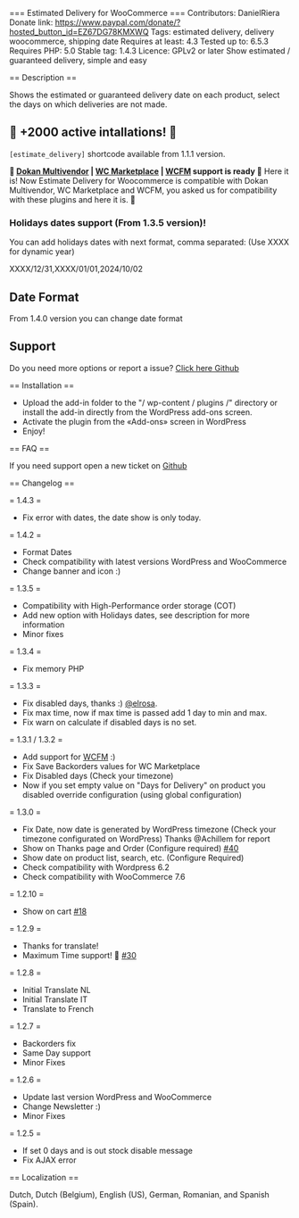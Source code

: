 === Estimated Delivery for WooCommerce ===
Contributors: DanielRiera
Donate link: https://www.paypal.com/donate/?hosted_button_id=EZ67DG78KMXWQ
Tags: estimated delivery, delivery woocommerce, shipping date
Requires at least: 4.3
Tested up to: 6.5.3
Requires PHP: 5.0
Stable tag: 1.4.3
Licence: GPLv2 or later
Show estimated / guaranteed delivery, simple and easy
 
== Description ==

Shows the estimated or guaranteed delivery date on each product, select the days on which deliveries are not made.

## 🎉 +2000 active intallations! 🎉

`[estimate_delivery]` shortcode available from 1.1.1 version.

**🎉 [Dokan Multivendor](https://wedevs.com/dokan?utm_source=estimated-delivery-for-woocommerce) | [WC Marketplace](https://multivendorx.com?utm_source=estimated-delivery-for-woocommerce) | [WCFM](https://wclovers.com?utm_source=estimated-delivery-for-woocommerce) support is ready 🎉**
Here it is! Now Estimate Delivery for Woocommerce is compatible with Dokan Multivendor, WC Marketplace and WCFM, you asked us for compatibility with these plugins and here it is. 🤪

### Holidays dates support (From 1.3.5 version)!

You can add holidays dates with next format, comma separated:
(Use XXXX for dynamic year)

XXXX/12/31,XXXX/01/01,2024/10/02

## Date Format
From 1.4.0 version you can change date format

## Support

Do you need more options or report a issue?
[Click here Github](https://github.com/DanielRiera/estimated-delivery-woocommerce/issues)

== Installation ==

* Upload the add-in folder to the "/ wp-content / plugins /" directory or install the add-in directly from the WordPress add-ons screen.
* Activate the plugin from the «Add-ons» screen in WordPress
* Enjoy!
 
== FAQ ==

If you need support open a new ticket on [Github](https://github.com/DanielRiera/estimated-delivery-woocommerce/issues)

 
== Changelog ==

= 1.4.3 =
* Fix error with dates, the date show is only today.

= 1.4.2 =
* Format Dates
* Check compatibility with latest versions WordPress and WooCommerce
* Change banner and icon :)
  
= 1.3.5 =
* Compatibility with High-Performance order storage (COT)
* Add new option with Holidays dates, see description for more information
* Minor fixes

= 1.3.4 =
* Fix memory PHP

= 1.3.3 =
* Fix disabled days, thanks :) [@elrosa](https://github.com/elrosa).
* Fix max time, now if max time is passed add 1 day to min and max.
* Fix warn on calculate if disabled days is no set.

= 1.3.1 / 1.3.2 =
* Add support for [WCFM](https://wclovers.com?utm_source=estimated-delivery-for-woocommerce) :)
* Fix Save Backorders values for WC Marketplace
* Fix Disabled days (Check your timezone)
* Now if you set empty value on "Days for Delivery" on product you disabled override configuration (using global configuration)

= 1.3.0 =
* Fix Date, now date is generated by WordPress timezone (Check your timezone configurated on WordPress) Thanks @Achillem for report
* Show on Thanks page and Order (Configure required) [#40](https://github.com/DanielRiera/estimated-delivery-woocommerce/issues/40)
* Show date on product list, search, etc. (Configure Required)
* Check compatibility with Wordpress 6.2
* Check compatibility with WooCommerce 7.6

= 1.2.10 =
* Show on cart [#18](https://github.com/DanielRiera/estimated-delivery-woocommerce/issues/18)

= 1.2.9 =
* Thanks for translate!
* Maximum Time support! 🎉 [#30](https://github.com/DanielRiera/estimated-delivery-woocommerce/issues/30)

= 1.2.8 =
* Initial Translate NL
* Initial Translate IT
* Translate to French

= 1.2.7 =
* Backorders fix
* Same Day support
* Minor Fixes

= 1.2.6 =
* Update last version WordPress and WooCommerce
* Change Newsletter :)
* Minor Fixes

= 1.2.5 =
* If set 0 days and is out stock disable message
* Fix AJAX error

== Localization ==

Dutch, Dutch (Belgium), English (US), German, Romanian, and Spanish (Spain).
